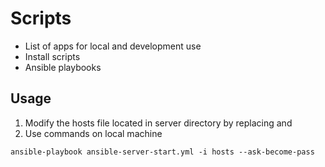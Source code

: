 # Scripts
- List of apps for local and development use
- Install scripts
- Ansible playbooks

## Usage
1) Modify the hosts file located in server directory by replacing <ip-address> and <username>
2) Use commands on local machine
```
ansible-playbook ansible-server-start.yml -i hosts --ask-become-pass
```
